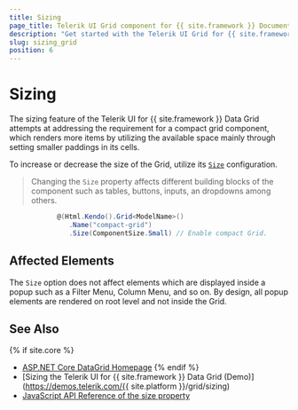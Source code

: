 ```yaml
---
title: Sizing
page_title: Telerik UI Grid component for {{ site.framework }} Documentation - Sizing
description: "Get started with the Telerik UI Grid for {{ site.framework }} and learn about its sizing options."
slug: sizing_grid
position: 6
---
```


# Sizing

The sizing feature of the Telerik UI for {{ site.framework }} Data Grid attempts at addressing the requirement for a compact grid component, which renders more items by utilizing the available space mainly through setting smaller paddings in its cells.

To increase or decrease the size of the Grid, utilize its [`Size`](https://docs.telerik.com/aspnet-mvc/api/kendo.mvc.ui.fluent/gridbuilder#sizekendomvcuicomponentsize) configuration.

> Changing the `Size` property affects different building blocks of the component such as tables, buttons, inputs, an dropdowns among others.

```C#
            @(Html.Kendo().Grid<ModelName>()
               .Name("compact-grid")
               .Size(ComponentSize.Small) // Enable compact Grid.
```

## Affected Elements

The `Size` option does not affect elements which are displayed inside a popup such as a Filter Menu, Column Menu, and so on. By design, all popup elements are rendered on root level and not inside the Grid.

## See Also

{% if site.core %}
* [ASP.NET Core DataGrid Homepage](https://www.telerik.com/aspnet-core-ui/grid)
{% endif %}
* [Sizing the Telerik UI for {{ site.framework }} Data Grid (Demo)](https://demos.telerik.com/{{ site.platform }}/grid/sizing)
* [JavaScript API Reference of the size property](https://docs.telerik.com/kendo-ui/api/javascript/ui/grid/configuration/size)
